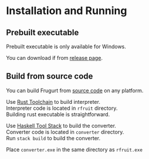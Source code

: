 # Installation and Running

## Prebuilt executable

Prebuilt executable is only available for Windows.

You can download if from [release page](https://github.com/leokostarev/frugurt-lang/releases).

## Build from source code

You can build Frugurt from [source code](https://github.com/leokostarev/frugurt-lang) on any platform.

Use [Rust Toolchain](https://www.rust-lang.org/tools/install) to build interpreter.  
Interpreter code is located in `rfruit` directory.  
Building rust executable is straightforward.

Use [Haskell Tool Stack](https://docs.haskellstack.org/en/stable/) to build the converter.  
Converter code is located in `converter` directory.  
Run `stack build` to build the converter.

Place `converter.exe` in the same directory as `rfruit.exe`

